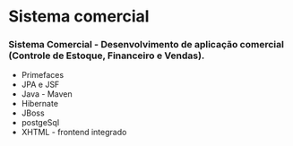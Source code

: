 # Sistema comercial 
### Sistema Comercial - Desenvolvimento de aplicação comercial (Controle de Estoque, Financeiro e Vendas).

* Primefaces
* JPA e JSF
* Java - Maven
* Hibernate
* JBoss
* postgeSql
* XHTML - frontend integrado
